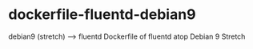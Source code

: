 # dockerfile-fluentd-debian9
debian9 (stretch) --> fluentd Dockerfile of fluentd atop Debian 9 Stretch
